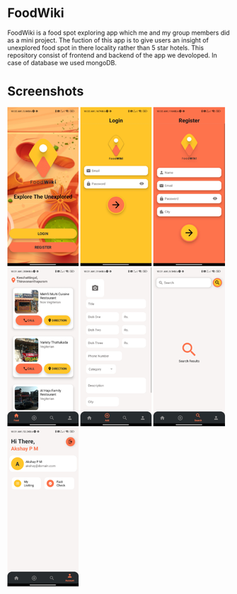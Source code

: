 # FoodWiki
FoodWiki is a food spot exploring app which me and my group members did as a mini project. The fuction of this app is to give users an insight of unexplored food spot in there locality rather than 5 star hotels.
This repository consist of frontend and backend of the app we devoloped.
In case of database we used mongoDB.

# Screenshots

<img src="https://github.com/imakshaypm/FoodWiki/blob/main/Frontend/Screenshots/Welcome%20Screen.jpg?raw=true" width="32%"> <img src="https://github.com/imakshaypm/FoodWiki/blob/main/Frontend/Screenshots/Login%20Screen.jpg?raw=true" width="32%"> <img src="https://github.com/imakshaypm/FoodWiki/blob/main/Frontend/Screenshots/Register%20Screen.jpg?raw=true" width="32%"> <img src="https://github.com/imakshaypm/FoodWiki/blob/main/Frontend/Screenshots/Home%20Screen.jpg?raw=true" width="32%"> <img src="https://github.com/imakshaypm/FoodWiki/blob/main/Frontend/Screenshots/Add%20Screen.jpg?raw=true" width="32%"> <img src="https://github.com/imakshaypm/FoodWiki/blob/main/Frontend/Screenshots/Search%20Screen.jpg?raw=true" width="32%"> <img src="https://github.com/imakshaypm/FoodWiki/blob/main/Frontend/Screenshots/Profile%20Screen.jpg?raw=true" width="32%">
